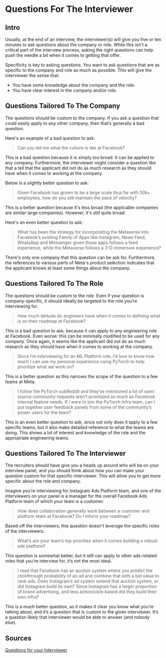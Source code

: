 # Questions For The Interviewer

## Intro

Usually, at the end of an interview, the interviewer(s) will give you five or ten minutes to ask questions about the company or role. While this isn't a critical part of the interview process, asking the right questions can help push the needle a bit when it comes to getting that offer.

Specificity is key to asking questions. You want to ask questions that are as specific to the company and role as much as possible. This will give the interviewer the sense that:

- You have some knowledge about the company and the role.
- You have clear interest in the company and/or role.

## Questions Tailored To The Company

The questions should be custom to the company. If you ask a question that could easily apply to any other company, then that’s generally a bad question.

Here's an example of a bad question to ask:

> Can you tell me what the culture is like at Facebook?

This is a bad question because it is simply too broad. It can be applied to any company. Furthermore, the interviewer might consider a question like that a tell that the applicant did not do as much research as they should have when it comes to working at the company.

Below is a slightly better question to ask:

> Given Facebook has grown to be a large scale thus far with 50k+ employees, how do you still maintain the pace of velocity?

This is a better question because it's less broad (the applicable companies are similar large companies). However, it's still quite broad.

Here's an even better question to ask:

> What has been the strategy for incorporating the Metaverse into Facebook’s existing Family of Apps like Instagram, News Feed, WhatsApp and Messenger given those apps follows a feed experience, while the Metaverse follows a 3-D immersive experience?

There's only one company that this question can be ask for. Furthermore, the references to various parts of Meta's product selection indicates that the applicant knows at least some things about the company.

## Questions Tailored To The Role

The questions should be custom to the role. Even if your question is company-specific, it should ideally be targeted to the role you’re interviewing for.

> How much latitude do engineers have when it comes to defining what is on their roadmap at Facebook?

This is a bad question to ask, because it can apply to any engineering role at Facebook. Even worse: this can be minimally modified to be used for any company. Once again, it seems like the applicant did not do as much research as they should have when it comes to working at the company.

> Since I’m interviewing for an ML Platform role, I’d love to know how much I can use my personal experience using PyTorch to help prioritize what we work on?

This is a better question as this narrows the scope of the question to a few teams at Meta. 

> I follow the PyTorch subReddit and they’ve mentioned a lot of open source community requests aren’t prioritized as much as Facebook internal feature needs. If i were to join the PyTorch Infra team, can I put together user feedback panels from some of the community’s power users for the team?

This is an even better question to ask, since not only does it apply to a few specific teams, but it also make detailed reference to what the teams are doing. This shows a lot of interest and knowledge of the role and the appropriate engineering teams.

## Questions Tailored To The Interviewer

The recruiters should have give you a heads up around who will be on your interview panel, and you should think about how you can make your question custom for that specific interviewer. This will allow you to get more specific about the role and company.

Imagine you’re interviewing for Instagram Ads Platform team, and one of the interviewers on your panel is a manager for the overall Facebook Ads Platform team of which your team is a customer.

> How does collaboration generally work between a customer and platform team at Facebook? Do I inform your roadmap?

Based off the interviewers, this question doesn't leverage the specific roles of the interviewers.

> What’s are your team’s top priorities when it comes building a robust ads platform?

This question is somewhat better, but it still can apply to other ads-related roles that you’re interview for, it’s not the most ideal.

> I read that Facebook has an auction system where you predict the clickthrough probability of an ad and combine that with a bid value to rank ads. Does Instagram’s ad system extend that auction system, or did Instagram build its own? Since Instagram has a larger proportion of brand advertising, and less action/click-based did they build their own infra?

This is a much better question, as it makes it clear you know what you’re talking about, and it’s a question that is custom to the given interviewer. It’s a question likely that interviewer would be able to answer (and nobody else).

## Sources

[Questions for your Interviewer](https://tonygwu.medium.com/questions-for-your-interviewer-e64228dbe225)